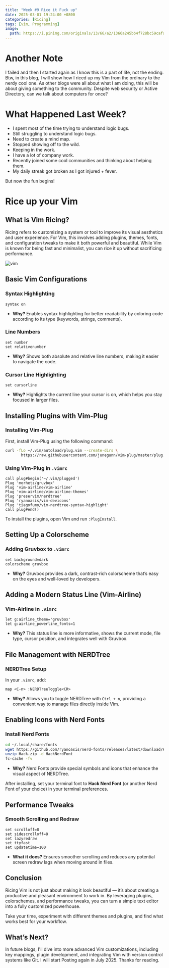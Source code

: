 ```yaml
---
title: "Week #9 Rice it Fuck up"
date: 2025-03-01 19:24:00 +0800
categories: [Ricing]
tags: [vim, Programming]
image:
  path: https://i.pinimg.com/originals/13/66/a2/1366a245bb4f728bc59cafac97b5aa0a.gif
---
```


# Another Note

I failed and then I started again as I know this is a part of life, not the ending.  
Btw, in this blog, I will show how I riced up my Vim from the ordinary to the nerdy cool one. As other blogs were all about what I am doing, this will be about giving something to the community. Despite web security or Active Directory, can we talk about computers for once?

# What Happened Last Week?

- I spent most of the time trying to understand logic bugs.
- Still struggling to understand logic bugs.
- Need to create a mind map.
- Stopped showing off to the wild.
- Keeping in the work.
- I have a lot of company work.
- Recently joined some cool communities and thinking about helping them.
- My daily streak got broken as I got injured + fever.

But now the fun begins!  

# Rice up your Vim

## **What is Vim Ricing?**

Ricing refers to customizing a system or tool to improve its visual aesthetics and user experience. For Vim, this involves adding plugins, themes, fonts, and configuration tweaks to make it both powerful and beautiful. While Vim is known for being fast and minimalist, you can rice it up without sacrificing performance.

![vim](https://pbs.twimg.com/media/Gk9RhYJWQAA5snb?format=jpg&name=medium)

## **Basic Vim Configurations**

### **Syntax Highlighting**
```vim
syntax on
```
- **Why?** Enables syntax highlighting for better readability by coloring code according to its type (keywords, strings, comments).

### **Line Numbers**
```vim
set number
set relativenumber
```
- **Why?** Shows both absolute and relative line numbers, making it easier to navigate the code.

### **Cursor Line Highlighting**
```vim
set cursorline
```
- **Why?** Highlights the current line your cursor is on, which helps you stay focused in larger files.

## **Installing Plugins with Vim-Plug**

### **Installing Vim-Plug**
First, install Vim-Plug using the following command:
```bash
curl -fLo ~/.vim/autoload/plug.vim --create-dirs \
       https://raw.githubusercontent.com/junegunn/vim-plug/master/plug.vim
```

### **Using Vim-Plug in `.vimrc`**
```vim
call plug#begin('~/.vim/plugged')
Plug 'morhetz/gruvbox'
Plug 'vim-airline/vim-airline'
Plug 'vim-airline/vim-airline-themes'
Plug 'preservim/nerdtree'
Plug 'ryanoasis/vim-devicons'
Plug 'tiagofumo/vim-nerdtree-syntax-highlight'
call plug#end()
```
To install the plugins, open Vim and run `:PlugInstall`.

## **Setting Up a Colorscheme**

### **Adding Gruvbox to `.vimrc`**
```vim
set background=dark
colorscheme gruvbox
```
- **Why?** Gruvbox provides a dark, contrast-rich colorscheme that’s easy on the eyes and well-loved by developers.

## **Adding a Modern Status Line (Vim-Airline)**

### **Vim-Airline in `.vimrc`**
```vim
let g:airline_theme='gruvbox'
let g:airline_powerline_fonts=1
```
- **Why?** This status line is more informative, shows the current mode, file type, cursor position, and integrates well with Gruvbox.

## **File Management with NERDTree**

### **NERDTree Setup**
In your `.vimrc`, add:
```vim
map <C-n> :NERDTreeToggle<CR>
```
- **Why?** Allows you to toggle NERDTree with `Ctrl + n`, providing a convenient way to manage files directly inside Vim.

## **Enabling Icons with Nerd Fonts**

### **Install Nerd Fonts**
```bash
cd ~/.local/share/fonts
wget https://github.com/ryanoasis/nerd-fonts/releases/latest/download/Hack.zip
unzip Hack.zip -d HackNerdFont
fc-cache -fv
```
- **Why?** Nerd Fonts provide special symbols and icons that enhance the visual aspect of NERDTree.

After installing, set your terminal font to **Hack Nerd Font** (or another Nerd Font of your choice) in your terminal preferences.

## **Performance Tweaks**

### **Smooth Scrolling and Redraw**
```vim
set scrolloff=8
set sidescrolloff=8
set lazyredraw
set ttyfast
set updatetime=100
```
- **What it does?** Ensures smoother scrolling and reduces any potential screen redraw lags when moving around in files.

## **Conclusion**

Ricing Vim is not just about making it look beautiful — it’s about creating a productive and pleasant environment to work in. By leveraging plugins, colorschemes, and performance tweaks, you can turn a simple text editor into a fully customized powerhouse.

Take your time, experiment with different themes and plugins, and find what works best for your workflow.

## **What’s Next?**
In future blogs, I'll dive into more advanced Vim customizations, including key mappings, plugin development, and integrating Vim with version control systems like Git. I will start Posting again in July 2025. Thanks for reading. 
